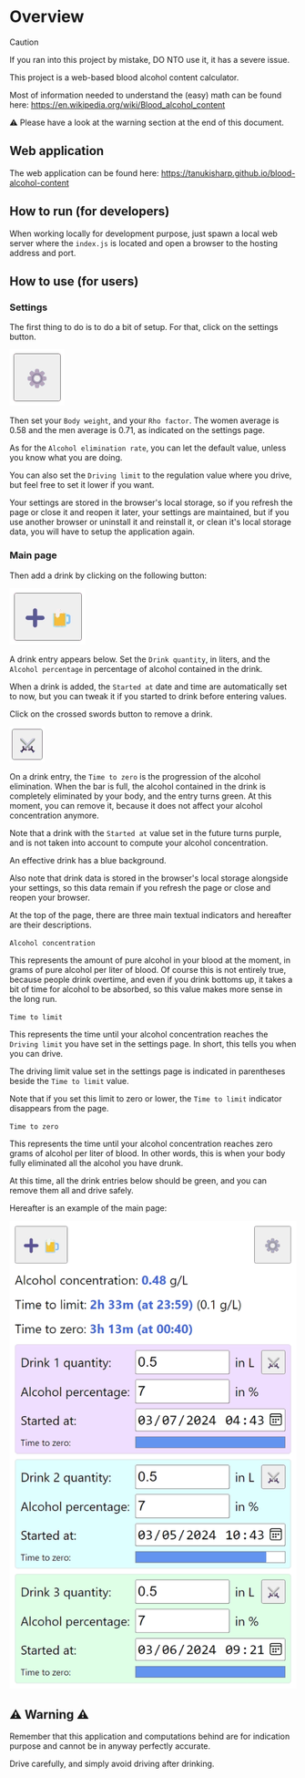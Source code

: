 # Overview

> [!CAUTION]
> If you ran into this project by mistake, DO NTO use it, it has a severe issue.

This project is a web-based blood alcohol content calculator.

Most of information needed to understand the (easy) math can be found here: https://en.wikipedia.org/wiki/Blood_alcohol_content

⚠️ Please have a look at the warning section at the end of this document.

## Web application

The web application can be found here: https://tanukisharp.github.io/blood-alcohol-content

## How to run (for developers)

When working locally for development purpose, just spawn a local web server where the `index.js` is located and open a browser to the hosting address and port.

## How to use (for users)

### Settings

The first thing to do is to do a bit of setup. For that, click on the settings button.

![Settings button](./docs/settings-button.png)

Then set your `Body weight`, and your `Rho factor`. The women average is 0.58 and the men average is 0.71, as indicated on the settings page.

As for the `Alcohol elimination rate`, you can let the default value, unless you know what you are doing.

You can also set the `Driving limit` to the regulation value where you drive, but feel free to set it lower if you want.

Your settings are stored in the browser's local storage, so if you refresh the page or close it and reopen it later, your settings are maintained, but if you use another browser or uninstall it and reinstall it, or clean it's local storage data, you will have to setup the application again.

### Main page

Then add a drink by clicking on the following button:

![Add drink button](./docs/add-drink-button.png)

A drink entry appears below. Set the `Drink quantity`, in liters, and the `Alcohol percentage` in percentage of alcohol contained in the drink.

When a drink is added, the `Started at` date and time are automatically set to now, but you can tweak it if you started to drink before entering values.

Click on the crossed swords button to remove a drink.

![Remove drink button](./docs/remove-drink-button.png)

On a drink entry, the `Time to zero` is the progression of the alcohol elimination. When the bar is full, the alcohol contained in the drink is completely eliminated by your body, and the entry turns green. At this moment, you can remove it, because it does not affect your alcohol concentration anymore.

Note that a drink with the `Started at` value set in the future turns purple, and is not taken into account to compute your alcohol concentration.

An effective drink has a blue background.

Also note that drink data is stored in the browser's local storage alongside your settings, so this data remain if you refresh the page or close and reopen your browser.

At the top of the page, there are three main textual indicators and hereafter are their descriptions.

`Alcohol concentration`

This represents the amount of pure alcohol in your blood at the moment, in grams of pure alcohol per liter of blood. Of course this is not entirely true, because people drink overtime, and even if you drink bottoms up, it takes a bit of time for alcohol to be absorbed, so this value makes more sense in the long run.

`Time to limit`

This represents the time until your alcohol concentration reaches the `Driving limit` you have set in the settings page. In short, this tells you when you can drive.

The driving limit value set in the settings page is indicated in parentheses beside the `Time to limit` value.

Note that if you set this limit to zero or lower, the `Time to limit` indicator disappears from the page.

`Time to zero`

This represents the time until your alcohol concentration reaches zero grams of alcohol per liter of blood. In other words, this is when your body fully eliminated all the alcohol you have drunk.

At this time, all the drink entries below should be green, and you can remove them all and drive safely.

Hereafter is an example of the main page:

![Main page](./docs/main-page.png)

## ⚠️ Warning ⚠️

Remember that this application and computations behind are for indication purpose and cannot be in anyway perfectly accurate.

Drive carefully, and simply avoid driving after drinking.
